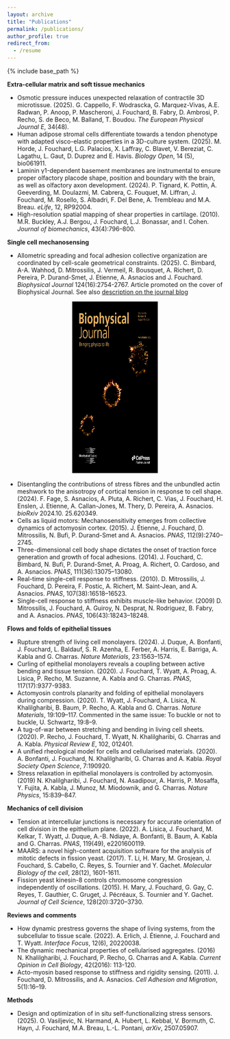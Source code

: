 ```yaml
---
layout: archive
title: "Publications"
permalink: /publications/
author_profile: true
redirect_from:
  - /resume
---
```


{% include base_path %}

**Extra-cellular matrix and soft tissue mechanics**
- Osmotic pressure induces unexpected relaxation of contractile 3D microtissue. (2025). G. Cappello, F. Wodrascka, G. Marquez-Vivas, A.E. Radwan, P. Anoop, P. Mascheroni, J. Fouchard, B. Fabry, D. Ambrosi, P. Recho, S. de Beco, M. Balland, T. Boudou.  *The European Physical Journal E*, 34(48).
- Human adipose stromal cells differentiate towards a tendon phenotype with adapted visco-elastic properties in a 3D-culture system. (2025). M. Horde, J. Fouchard,  L.G. Palacios, X. Laffray, C. Blavet, V. Bereziat, C. Lagathu, L. Gaut, D. Duprez and E. Havis. *Biology Open*, 14 (5), bio061911.
- Laminin γ1-dependent basement membranes are instrumental to ensure proper olfactory placode shape, position and boundary with the brain, as well as olfactory axon development. (2024). P. Tignard, K. Pottin, A. Geeverding, M. Doulazmi, M. Cabrera, C. Fouquet, M. Liffran, J. Fouchard, M. Rosello, S. Albadri, F. Del Bene, A. Trembleau and M.A. Breau. *eLife*, 12, RP92004.
- High-resolution spatial mapping of shear properties in cartilage. (2010). M.R. Buckley, A.J. Bergou, J. Fouchard, L.J. Bonassar, and I. Cohen. *Journal of biomechanics*, 43(4):796–800.

**Single cell mechanosensing**
- Allometric spreading and focal adhesion collective organization are coordinated by cell-scale geometrical constraints. (2025). C. Bimbard, A-A. Wahhod, D. Mitrossilis, J. Vermeil, R. Bousquet, A. Richert, D. Pereira, P. Durand-Smet, J. Etienne, A. Asnacios and J. Fouchard. *Biophysical Journal* 124(16):2754-2767.
Article promoted on the cover of Biophysical Journal. See also [description on the journal blog](https://www.biophysics.org/blog/cell-adhesion-pattern-shows-conserved-scalings-under-geometrical-control)

<div style="text-align:center">
    <img src="/files/coverBiophysJ-Spreading.jpg" width="200" height="400">
</div>

- Disentangling the contributions of stress fibres and the unbundled actin meshwork to the anisotropy of cortical tension in response to cell shape. (2024). F. Fage, S. Asnacios, A. Pluta, A. Richert, C. Vias, J. Fouchard, H. Enslen, J. Etienne, A. Callan-Jones, M. Thery, D. Pereira, A. Asnacios. *bioRxiv* 2024.10. 25.620349.
- Cells as liquid motors: Mechanosensitivity emerges from collective dynamics of actomyosin cortex. (2015). J. Étienne, J. Fouchard, D. Mitrossilis, N. Bufi, P. Durand-Smet and A. Asnacios. *PNAS*, 112(9):2740–2745.
- Three-dimensional cell body shape dictates the onset of traction force generation and growth of focal adhesions. (2014). J. Fouchard, C. Bimbard, N. Bufi, P. Durand-Smet, A. Proag, A. Richert, O. Cardoso, and A. Asnacios. *PNAS*, 111(36):13075–13080.
- Real-time single-cell response to stiffness. (2010). D. Mitrossilis, J. Fouchard, D. Pereira, F. Postic, A. Richert, M. Saint-Jean, and A. Asnacios. *PNAS*, 107(38):16518–16523.
- Single-cell response to stiffness exhibits muscle-like behavior. (2009) D. Mitrossilis, J. Fouchard, A. Guiroy, N. Desprat, N. Rodriguez, B. Fabry, and A. Asnacios. *PNAS*, 106(43):18243–18248.

**Flows and folds of epithelial tissues**
- Rupture strength of living cell monolayers. (2024). J. Duque, A. Bonfanti, J. Fouchard, L. Baldauf, S. R. Azenha, E. Ferber, A. Harris, E. Barriga, A. Kabla and G. Charras. *Nature Materials*, 23:1563–1574.
- Curling of epithelial monolayers reveals a coupling between active bending and tissue tension. (2020). J. Fouchard, T. Wyatt, A. Proag, A. Lisica, P. Recho, M. Suzanne, A. Kabla and G. Charras. *PNAS*, 117(17):9377-9383.
- Actomyosin controls planarity and folding of epithelial monolayers during compression. (2020). T. Wyatt, J. Fouchard, A. Lisica, N. Khalilgharibi, B. Baum, P. Recho, A. Kabla and G. Charras. *Nature Materials*, 19:109–117. Commented in the same issue: To buckle or not to buckle, U. Schwartz, 19:8–9.
- A tug-of-war between stretching and bending in living cell sheets. (2020). P. Recho, J. Fouchard, T. Wyatt, N. Khalilgharibi, G. Charras and A. Kabla. *Physical Review E*, 102, 012401.
- A unified rheological model for cells and cellularised materials. (2020). A. Bonfanti, J. Fouchard, N. Khalilgharibi, G. Charras and A. Kabla. *Royal Society Open Science*, 7:190920.
- Stress relaxation in epithelial monolayers is controlled by actomyosin. (2019) N. Khalilgharibi, J. Fouchard, N. Asadipour, A. Harris, P. Mosaffa, Y. Fujita, A. Kabla, J. Munoz, M. Miodownik, and G. Charras. *Nature Physics*, 15:839–847.

**Mechanics of cell division**
- Tension at intercellular junctions is necessary for accurate orientation of cell division in the epithelium plane. (2022). A. Lisica, J. Fouchard, M. Kelkar, T. Wyatt, J. Duque, A.-B. Ndiaye, A. Bonfanti, B. Baum, A. Kabla and G. Charras. *PNAS*, 119(49), e2201600119.
- MAARS: a novel high-content acquisition software for the analysis of mitotic defects in fission yeast. (2017). T. Li, H. Mary, M. Grosjean, J. Fouchard, S. Cabello, C. Reyes, S. Tournier and Y. Gachet. *Molecular Biology of the cell*, 28(12), 1601-1611.
- Fission yeast kinesin-8 controls chromosome congression independently of oscillations. (2015). H. Mary, J. Fouchard, G. Gay, C. Reyes, T. Gauthier, C. Gruget, J. Pécréaux, S. Tournier and Y. Gachet. *Journal of Cell Science*, 128(20):3720–3730.

**Reviews and comments**
- How dynamic prestress governs the shape of living systems, from the subcellular to tissue scale. (2022). A. Erlich, J. Étienne, J. Fouchard and T. Wyatt. *Interface Focus*, 12(6), 20220038.
- The dynamic mechanical properties of cellularised aggregates. (2016) N. Khalilgharibi, J. Fouchard, P. Recho, G. Charras and A. Kabla.  *Current Opinion in Cell Biology*, 42(2016): 113-120.
- Acto-myosin based response to stiffness and rigidity sensing. (2011). J. Fouchard, D. Mitrossilis, and A. Asnacios. *Cell Adhesion and Migration*, 5(1):16–19.

**Methods**
- Design and optimization of in situ self-functionalizing stress sensors. (2025).  O. Vasiljevic, N. Harmand, A. Hubert, L. Kebbal, V. Bormuth, C. Hayn, J. Fouchard, M.A. Breau, L.-L. Pontani, *arXiv*, 2507.05907.
